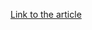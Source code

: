 [Link to the article](https://citizenlab.ca/2018/08/familiar-feeling-a-malware-campaign-targeting-the-tibetan-diaspora-resurfaces/)
